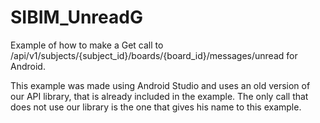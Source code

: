 SIBIM_UnreadG
===================

Example of how to make a Get call to /api/v1/subjects/{subject_id}/boards/{board_id}/messages/unread for Android.

This example was made using Android Studio and uses an old version of our API library, that is already included in the example. The only call that does not use our library is the one that gives his name to this example.



